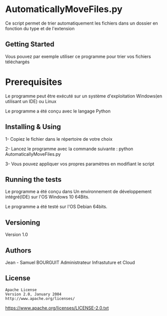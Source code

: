 # AutomaticallyMoveFiles.py
Ce script permet de trier automatiquement les fichiers dans un dossier en fonction du type et de l'extension 

## Getting Started
Vous pouvez par exemple utiliser ce programme pour trier vos fichiers téléchargés

# Prerequisites
Le programme peut être exécuté  sur un système d'exploitation Windows(en utilisant un IDE) ou Linux

Le programme a été conçu avec le langage Python

## Installing & Using
1- Copiez le fichier dans le répertoire de votre choix

2- Lancez le programme avec la commande suivante : python AutomaticallyMoveFiles.py

3- Vous pouvez appliquer vos propres paramètres en modifiant le script

## Running the tests
Le programme a été conçu dans Un environnement de développement intégré(IDE) sur l'OS Windows 10 64Bits.

Le programme a été testé sur l'OS Debian 64bits.

## Versioning
Version 1.0 

## Authors
Jean - Samuel BOURGUIT
Administrateur Infrastuture et Cloud
## License
    Apache License
    Version 2.0, January 2004
    http://www.apache.org/licenses/
https://www.apache.org/licenses/LICENSE-2.0.txt
